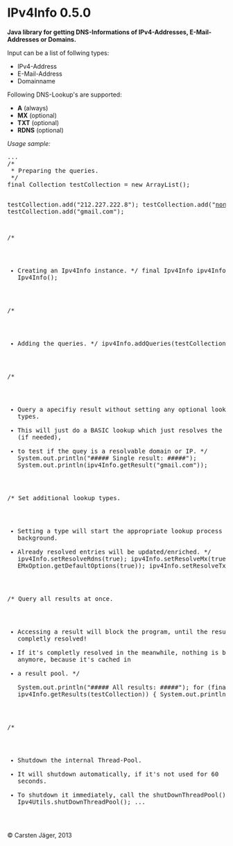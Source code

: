 IPv4Info 0.5.0
==============

<b>Java library for getting DNS-Informations of IPv4-Addresses, E-Mail-Addresses or Domains.</b>


Input can be a list of follwing types:

- IPv4-Address
- E-Mail-Address
- Domainname

Following DNS-Lookup's are supported:

- <b>A</b> (always)
- <b>MX</b> (optional)
- <b>TXT</b> (optional)
- <b>RDNS</b> (optional)


<p><i>Usage sample:</i></p>
<pre>
...  
/*
 * Preparing the queries.
 */
final Collection<String> testCollection = new ArrayList<String>();

testCollection.add("212.227.222.8");
testCollection.add("noname@github.com");
testCollection.add("gmail.com");

/*
 * Creating an Ipv4Info instance.
 */
final Ipv4Info ipv4Info = new Ipv4Info();

/*
 * Adding the queries.
 */
ipv4Info.addQueries(testCollection);

/*
 * Query a apecifiy result without setting any optional lookyp types.
 * This will just do a BASIC lookup which just resolves the A-Record (if needed),
 * to test if the quey is a resolvable domain or IP.
 */
System.out.println("##### Single result: #####");
System.out.println(ipv4Info.getResult("gmail.com"));

/* Set additional lookup types.
 * Setting a type will start the appropriate lookup process in the background.
 * Already resolved entries will be updated/enriched.
 */
ipv4Info.setResolveRdns(true);
ipv4Info.setResolveMx(true, EMxOption.getDefaultOptions(true));
ipv4Info.setResolveTxt(true);

/* Query all results at once.
 * Accessing a result will block the program, until the result is completly resolved!
 * If it's completly resolved in the meanwhile, nothing is blocked anymore, because it's cached in
 * a result pool.
 */  
System.out.println("##### All results: #####");
for (final IpInfo info : ipv4Info.getResults(testCollection)) {
	System.out.println(info);
}

/*
 * Shutdown the internal Thread-Pool.
 * It will shutdown automatically, if it's not used for 60 seconds.
 * To shutdown it immediately, call the shutDownThreadPool()-Method.
 */
Ipv4Utils.shutDownThreadPool();
...
</pre>

&copy; Carsten Jäger, 2013
